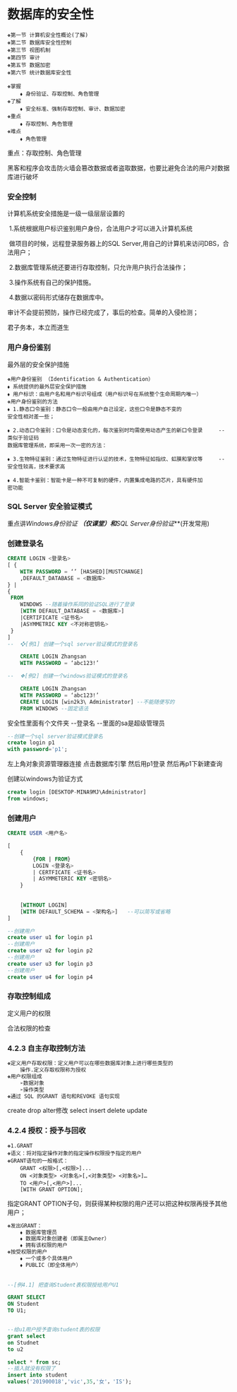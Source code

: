 # 数据库的安全性

```
❖第一节 计算机安全性概论(了解)
❖第二节 数据库安全性控制
❖第三节 视图机制
❖第四节 审计
❖第五节 数据加密
❖第六节 统计数据库安全性

❖掌握
	⬧ 身份验证、存取控制、角色管理
❖了解
	⬧ 安全标准、强制存取控制、审计、数据加密
❖重点
    ⬧ 存取控制、角色管理
❖难点
	⬧ 角色管理

```



重点：存取控制、角色管理

​	黑客和程序会攻击防火墙会篡改数据或者盗取数据，也要比避免合法的用户对数据库进行破坏

### 安全控制



计算机系统安全措施是一级一级层层设置的

​	1.系统根据用户标识鉴别用户身份，合法用户才可以进入计算机系统

​	做项目的时候，远程登录服务器上的SQL Server,用自己的计算机来访问DBS，合法用户；

​	2.数据库管理系统还要进行存取控制，只允许用户执行合法操作；

​	3.操作系统有自己的保护措施。

​	4.数据以密码形式储存在数据库中。



审计不会提前预防，操作已经完成了，事后的检查。简单的入侵检测；

君子务本，本立而道生

### 用户身份鉴别

最外层的安全保护措施

```
❖用户身份鉴别 （Identification & Authentication）
⬧ 系统提供的最外层安全保护措施
⬧ 用户标识：由用户名和用户标识号组成（用户标识号在系统整个生命周期内唯一）
❖用户身份鉴别的方法
⬧ 1.静态口令鉴别：静态口令一般由用户自己设定，这些口令是静态不变的 		       安全性相对差一些；

⬧ 2.动态口令鉴别：口令是动态变化的，每次鉴别时均需使用动态产生的新口令登录     --类似于验证码
数据库管理系统，即采用一次一密的方法：

⬧ 3.生物特征鉴别：通过生物特征进行认证的技术，生物特征如指纹、虹膜和掌纹等		--安全性较高，技术要求高

⬧ 4.智能卡鉴别：智能卡是一种不可复制的硬件，内置集成电路的芯片，具有硬件加		
密功能

```



### SQL Server 安全验证模式

重点讲**Windows身份验证 **（仅课堂）和***SQL Server身份验证***(开发常用)



### 创建登录名 

```sql
CREATE LOGIN <登录名>
[ {
	WITH PASSWORD = ‘’ [HASHED][MUSTCHANGE]
	,DEFAULT_DATABASE = <数据库>
} |
{
 FROM 
	WINDOWS --随着操作系同的验证SQL进行了登录
	[WITH DEFAULT_DATABASE = <数据库>]
	|CERTIFICATE <证书名>
	|ASYMMETRIC KEY <不对称密钥名>
 } 
]
--	❖[例1] 创建一个sql server验证模式的登录名

	CREATE LOGIN Zhangsan
	WITH PASSWORD = ‘abc123!’

--	❖[例2] 创建一个windows验证模式的登录名

	CREATE LOGIN Zhangsan
	WITH PASSWORD = ‘abc123!’
	CREATE LOGIN [win2k3\ Administrator] --不能随便写的
	FROM WINDOWS --固定语法 
```



安全性里面有个文件夹 --登录名 --里面的sa是超级管理员

```sql
--创建一个sql server验证模式登录名
create login p1
with password='p1';
```

左上角对象资源管理器连接   点击数据库引擎 然后用p1登录 然后再p1下新建查询

创建以windows为验证方式

```sql
create login [DESKTOP-MINA9MJ\Administrator]
from windows;
```



### 创建用户

```sql
CREATE USER <用户名>

[ 	
    {
    	{FOR | FROM}
		LOGIN <登录名>
		| CERTFICATE <证书名>
		| ASYMMETERIC KEY <密钥名>
	}
 
 
	[WITHOUT LOGIN]
	[WITH DEFAULT_SCHEMA = <架构名>]   --可以简写或省略
]
```



```sql
--创建用户
create user u1 for login p1
--创建用户
create user u2 for login p2
--创建用户
create user u3 for login p3
--创建用户
create user u4 for login p4
```

### 存取控制组成

定义用户的权限

合法权限的检查

### 4.2.3 自主存取控制方法 

```sql
❖定义用户存取权限：定义用户可以在哪些数据库对象上进行哪些类型的
	操作.定义存取权限称为授权
❖用户权限组成
	➢数据对象
	➢操作类型
❖通过 SQL 的GRANT 语句和REVOKE 语句实现
```



create drop alter修改 select insert delete update

### 4.2.4 授权：授予与回收 

```
❖1.GRANT
❖语义：将对指定操作对象的指定操作权限授予指定的用户
❖GRANT语句的一般格式：
	GRANT <权限>[,<权限>]... 
	ON <对象类型> <对象名>[,<对象类型> <对象名>]…
	TO <用户>[,<用户>]...
	[WITH GRANT OPTION];
```

指定GRANT  OPTION子句，则获得某种权限的用户还可以把这种权限再授予其他用户；

```sql
❖发出GRANT：
	⬧ 数据库管理员
	⬧ 数据库对象创建者（即属主Owner）
	⬧ 拥有该权限的用户 
❖按受权限的用户 
	⬧ 一个或多个具体用户 
	⬧ PUBLIC（即全体用户）
	
	
--[例4.1] 把查询Student表权限授给用户U1

GRANT SELECT
ON Student
TO U1;

```



```SQL

--给u1用户授予查询student表的权限
grant select
on Studnet
to u2
```



```sql
select * from sc;
--插入就没有权限了
insert into student
values('201900018','vic',35,'女'，'IS');
```

